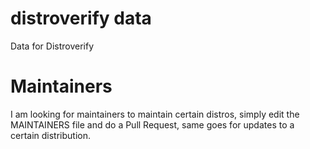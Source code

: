 # distroverify data

Data for Distroverify

# Maintainers
I am looking for maintainers to maintain certain distros, simply edit the MAINTAINERS file and do a Pull Request, same goes for updates to a certain distribution.
